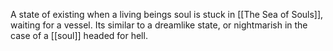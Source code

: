A state of existing when a living beings soul is stuck in [[The Sea of Souls]], waiting for a vessel. Its similar to a dreamlike state, or nightmarish in the case of a [[soul]] headed for hell.